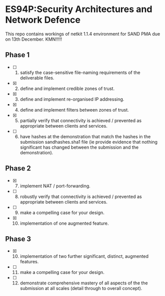 # ES94P:Security Architectures and Network Defence

This repo contains workings of netkit 1.1.4 environment for SAND PMA due on 13th December. KMN!!!!!

## Phase 1

- [ ] 1. satisfy the case-sensitive file-naming requirements of the deliverable files.
- [x] 2. define and implement credible zones of trust.
- [x] 3. define and implement re-organised IP addressing.
- [x] 4. define and implement filters between zones of trust.
- [x] 5. partially verify that connectivity is achieved / prevented as appropriate between clients and services.
- [ ] 6. have hashes at the demonstration that match the hashes in the submission sandhashes.sha1 file (ie provide evidence that nothing significant has changed between the submission and the demonstration).

## Phase 2

- [x] 7. implement NAT / port-forwarding.
- [ ] 8. robustly verify that connectivity is achieved / prevented as appropriate between clients and services.
- [ ] 9. make a compelling case for your design.
- [x] 10. implementation of one augmented feature.

## Phase 3

- [x] 10. implementation of two further significant, distinct, augmented features.
- [ ] 11. make a compelling case for your design.
- [ ] 12. demonstrate comprehensive mastery of all aspects of the the submission at all scales (detail through to overall concept).
